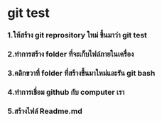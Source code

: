 # git test
### 1.ให้สร้าง git reprository ใหม่ ขึ้นมาว่า git test
### 2.ทำการสร้าง folder ที่จะเก็บไฟล์ภายในเครื่อง
### 3.คลิกขวาที่ folder ที่สร้างขึ้นมาใหม่และรัน git bash

### 4.ทำการเชื่อม github กับ computer เรา
### 5.สร้างไฟล์ Readme.md
